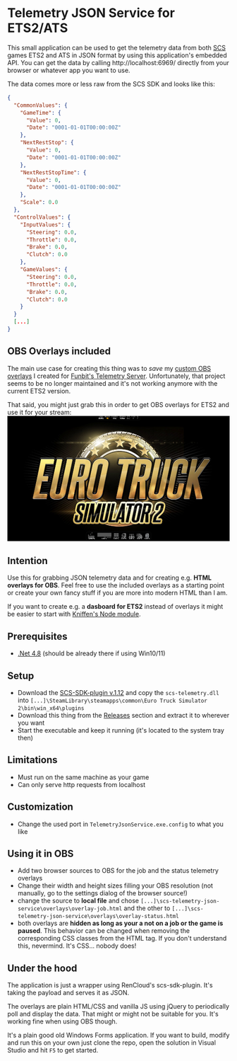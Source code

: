 # Telemetry JSON Service for ETS2/ATS
This small application can be used to get the telemetry data from both [SCS](https://www.scssoft.com/) games ETS2 and ATS in JSON format by using this application's embedded API.
You can get the data by calling http://localhost:6969/ directly from your browser or whatever app you want to use.

The data comes more or less raw from the SCS SDK and looks like this:
```json
{
  "CommonValues": {
    "GameTime": {
      "Value": 0,
      "Date": "0001-01-01T00:00:00Z"
    },
    "NextRestStop": {
      "Value": 0,
      "Date": "0001-01-01T00:00:00Z"
    },
    "NextRestStopTime": {
      "Value": 0,
      "Date": "0001-01-01T00:00:00Z"
    },
    "Scale": 0.0
  },
  "ControlValues": {
    "InputValues": {
      "Steering": 0.0,
      "Throttle": 0.0,
      "Brake": 0.0,
      "Clutch": 0.0
    },
    "GameValues": {
      "Steering": 0.0,
      "Throttle": 0.0,
      "Brake": 0.0,
      "Clutch": 0.0
    }
  }
  [...]
}
```

## OBS Overlays included
The main use case for creating this thing was to _save_ my [custom OBS overlays](https://github.com/dichternebel/ets2-telemetry-overlay) I created for [Funbit's Telemetry Server](https://github.com/funbit/ets2-telemetry-server/). Unfortunately, that project seems to be no longer maintained and it's not working anymore with the current ETS2 version.

That said, you might just grab this in order to get OBS overlays for ETS2 and use it for your stream:
![Screenshot of OBS overlays](assets/ets2_job_and_status_overlay.jpg "Screenshot of OBS overlays")

## Intention
Use this for grabbing JSON telemetry data and for creating e.g. **HTML overlays for OBS**. Feel free to use the included overlays as a starting point or create your own fancy stuff if you are more into modern HTML than I am.

If you want to create e.g. a **dasboard for ETS2** instead of overlays it might be easier to start with [Kniffen's Node module](https://github.com/kniffen/TruckSim-Telemetry). 

## Prerequisites
- [.Net 4.8](https://dotnet.microsoft.com/en-us/download/dotnet-framework/net48) (should be already there if using Win10/11)

## Setup
- Download the [SCS-SDK-plugin v.1.12](https://github.com/RenCloud/scs-sdk-plugin/releases/tag/V.1.12https://github.com/RenCloud/scs-sdk-plugin/releases/tag/V.1.12) and copy the `scs-telemetry.dll` into `[...]\SteamLibrary\steamapps\common\Euro Truck Simulator 2\bin\win_x64\plugins`
- Download this thing from the [Releases]([Releases](https://github.com//dichternebel/scs-telemetry-json-service/releases/latest/)) section and extract it to wherever you want
- Start the executable and keep it running (it's located to the system tray then)

## Limitations
- Must run on the same machine as your game
- Can only serve http requests from localhost

## Customization
- Change the used port in `TelemetryJsonService.exe.config` to what you like

## Using it in OBS
- Add two browser sources to OBS for the job and the status telemetry overlays
- Change their width and height sizes filling your OBS resolution (not manually, go to the settings dialog of the browser source!)
- change the source to **local file** and chose `[...]\scs-telemetry-json-service\overlays\overlay-job.html` and the other to `[...]\scs-telemetry-json-service\overlays\overlay-status.html`
- both overlays are **hidden as long as your a not on a job or the game is paused**. This behavior can be changed when removing the corresponding CSS classes from the HTML tag. If you don't understand this, nevermind. It's CSS... nobody does!

## Under the hood
The application is just a wrapper using RenCloud's scs-sdk-plugin. It's taking the payload and serves it as JSON.

The overlays are plain HTML/CSS and vanilla JS using jQuery to periodically poll and display the data. That might or might not be suitable for you. It's working fine when using OBS though.

It's a plain good old Windows Forms application. If you want to build, modify and run this on your own just clone the repo, open the solution in Visual Studio and hit `F5` to get started.
